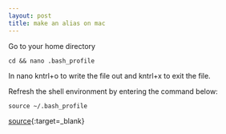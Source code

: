 ```yaml
---
layout: post
title: make an alias on mac
---
```

Go to your home directory
```
cd && nano .bash_profile
```
In nano kntrl+o to write the file out and kntrl+x to exit the file.

Refresh the shell environment by entering the command below:
```
source ~/.bash_profile
```

[source](https://coolestguidesontheplanet.com/make-an-alias-in-bash-shell-in-os-x-terminal/){:target=_blank}
